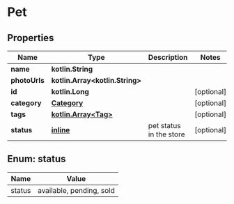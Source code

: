 
# Pet

## Properties
Name | Type | Description | Notes
------------ | ------------- | ------------- | -------------
**name** | **kotlin.String** |  | 
**photoUrls** | **kotlin.Array&lt;kotlin.String&gt;** |  | 
**id** | **kotlin.Long** |  |  [optional]
**category** | [**Category**](Category.md) |  |  [optional]
**tags** | [**kotlin.Array&lt;Tag&gt;**](Tag.md) |  |  [optional]
**status** | [**inline**](#StatusEnum) | pet status in the store |  [optional]


<a name="StatusEnum"></a>
## Enum: status
Name | Value
---- | -----
status | available, pending, sold



